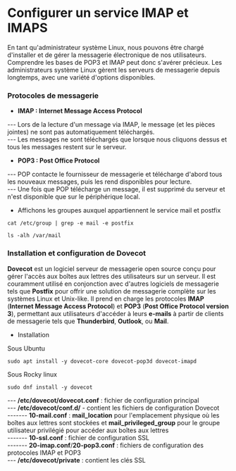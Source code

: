 # Configurer un service IMAP et IMAPS

En tant qu'administrateur système Linux, nous pouvons être chargé d'installer et de gérer la messagerie électronique de nos utilisateurs. Comprendre les bases de POP3 et IMAP peut donc s'avérer précieux. Les administrateurs système Linux gèrent les serveurs de messagerie depuis longtemps, avec une variété d'options disponibles.

### Protocoles de messagerie

- **IMAP : Internet Message Access Protocol**

--- Lors de la lecture d'un message via IMAP, le message (et les pièces jointes) ne sont pas automatiquement téléchargés. <br>
--- Les messages ne sont téléchargés que lorsque nous cliquons dessus et tous les messages restent sur le serveur.

- **POP3 : Post Office Protocol**

--- POP contacte le fournisseur de messagerie et télécharge d'abord tous les nouveaux messages, puis les rend disponibles pour lecture. <br>
--- Une fois que POP télécharge un message, il est supprimé du serveur et n'est disponible que sur le périphérique local.

- Affichons les groupes auxquel appartiennent le service mail et postfix

```
cat /etc/group | grep -e mail -e postfix
```

```
ls -alh /var/mail
```

### Installation et configuration de Dovecot

**Dovecot** est un logiciel serveur de messagerie open source conçu pour gérer l'accès aux boîtes aux lettres des utilisateurs sur un serveur. Il est couramment utilisé en conjonction avec d'autres logiciels de messagerie tels que **Postfix** pour offrir une solution de messagerie complète sur les systèmes Linux et Unix-like. Il prend en charge les protocoles **IMAP** (**Internet Message Access Protocol**) et **POP3** (**Post Office Protocol version 3**), permettant aux utilisateurs d'accéder à leurs **e-mails** à partir de clients de messagerie tels que **Thunderbird**, **Outlook**, ou **Mail**.

- Installation

Sous Ubuntu

```
sudo apt install -y dovecot-core dovecot-pop3d dovecot-imapd
```

Sous Rocky linux

```
sudo dnf install -y dovecot
```

--- **/etc/dovecot/dovecot.conf** : fichier de configuration principal <br>
--- **/etc/dovecot/conf.d/** - contient les fichiers de configuration Dovecot <br>
------- **10-mail.conf** : **mail_location** pour l'emplacement physique où les boîtes aux lettres sont stockées et **mail_privileged_group** pour le groupe utilisateur privilégié pour accéder aux boîtes aux lettres <br>
------- **10-ssl.conf** : fichier de configuration SSL <br>
------- **20-imap.conf**/**20-pop3.conf** : fichiers de configuration des protocoles IMAP et POP3 <br>
--- **/etc/dovecot/private** : contient les clés SSL